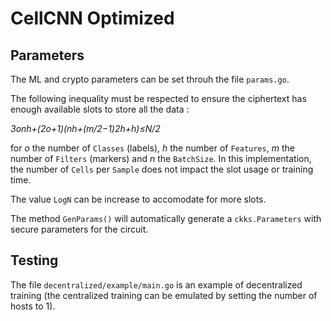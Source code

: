 # CellCNN Optimized

## Parameters

The ML and crypto parameters can be set throuh the file `params.go`.

The following inequality must be respected to ensure the ciphertext has enough available slots to store all the data :

_3onh+(2o+1)(nh+(m/2−1)2h+h)≤N/2_

for _o_ the number of `Classes` (labels), _h_ the number of `Features`, _m_ the number of `Filters` (markers) and _n_ the `BatchSize`. In this implementation, the number of `Cells` per `Sample` does not impact the slot usage or training time.

The value `LogN` can be increase to accomodate for more slots.

The method `GenParams()` will automatically generate a `ckks.Parameters` with secure parameters for the circuit. 

## Testing

The file `decentralized/example/main.go` is an example of decentralized training (the centralized training can be emulated by setting the number of hosts to 1).

